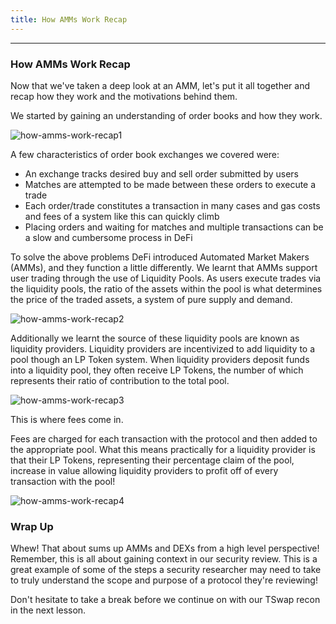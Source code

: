 ```yaml
---
title: How AMMs Work Recap
---
```


---

### How AMMs Work Recap

Now that we've taken a deep look at an AMM, let's put it all together and recap how they work and the motivations behind them.

We started by gaining an understanding of order books and how they work.

![how-amms-work-recap1](/security-section-5/7-how-amms-work-recap/how-amms-work-recap1.png)

A few characteristics of order book exchanges we covered were:

- An exchange tracks desired buy and sell order submitted by users
- Matches are attempted to be made between these orders to execute a trade
- Each order/trade constitutes a transaction in many cases and gas costs and fees of a system like this can quickly climb
- Placing orders and waiting for matches and multiple transactions can be a slow and cumbersome process in DeFi

To solve the above problems DeFi introduced Automated Market Makers (AMMs), and they function a little differently. We learnt that AMMs support user trading through the use of Liquidity Pools. As users execute trades via the liquidity pools, the ratio of the assets within the pool is what determines the price of the traded assets, a system of pure supply and demand.

![how-amms-work-recap2](/security-section-5/7-how-amms-work-recap/how-amms-work-recap2.png)

Additionally we learnt the source of these liquidity pools are known as liquidity providers. Liquidity providers are incentivized to add liquidity to a pool though an LP Token system. When liquidity providers deposit funds into a liquidity pool, they often receive LP Tokens, the number of which represents their ratio of contribution to the total pool.

![how-amms-work-recap3](/security-section-5/7-how-amms-work-recap/how-amms-work-recap3.png)

This is where fees come in.

Fees are charged for each transaction with the protocol and then added to the appropriate pool. What this means practically for a liquidity provider is that their LP Tokens, representing their percentage claim of the pool, increase in value allowing liquidity providers to profit off of every transaction with the pool!

![how-amms-work-recap4](/security-section-5/7-how-amms-work-recap/how-amms-work-recap4.png)

### Wrap Up

Whew! That about sums up AMMs and DEXs from a high level perspective! Remember, this is all about gaining context in our security review. This is a great example of some of the steps a security researcher may need to take to truly understand the scope and purpose of a protocol they're reviewing!

Don't hesitate to take a break before we continue on with our TSwap recon in the next lesson.
